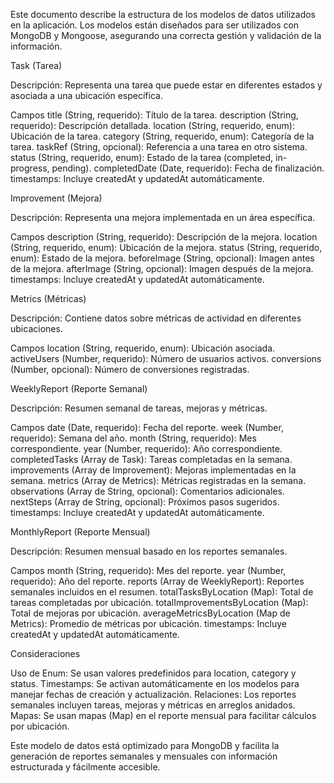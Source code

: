 Este documento describe la estructura de los modelos de datos utilizados en la aplicación. Los modelos están diseñados para ser utilizados con MongoDB y Mongoose, asegurando una correcta gestión y validación de la información.

Task (Tarea)

Descripción: Representa una tarea que puede estar en diferentes estados y asociada a una ubicación específica.

Campos
title (String, requerido): Título de la tarea.
description (String, requerido): Descripción detallada.
location (String, requerido, enum): Ubicación de la tarea.
category (String, requerido, enum): Categoría de la tarea.
taskRef (String, opcional): Referencia a una tarea en otro sistema.
status (String, requerido, enum): Estado de la tarea (completed, in-progress, pending).
completedDate (Date, requerido): Fecha de finalización.
timestamps: Incluye createdAt y updatedAt automáticamente.

Improvement (Mejora)

Descripción: Representa una mejora implementada en un área específica.

Campos
description (String, requerido): Descripción de la mejora.
location (String, requerido, enum): Ubicación de la mejora.
status (String, requerido, enum): Estado de la mejora.
beforeImage (String, opcional): Imagen antes de la mejora.
afterImage (String, opcional): Imagen después de la mejora.
timestamps: Incluye createdAt y updatedAt automáticamente.

Metrics (Métricas)

Descripción: Contiene datos sobre métricas de actividad en diferentes ubicaciones.

Campos
location (String, requerido, enum): Ubicación asociada.
activeUsers (Number, requerido): Número de usuarios activos.
conversions (Number, opcional): Número de conversiones registradas.

WeeklyReport (Reporte Semanal)

Descripción: Resumen semanal de tareas, mejoras y métricas.

Campos
date (Date, requerido): Fecha del reporte.
week (Number, requerido): Semana del año.
month (String, requerido): Mes correspondiente.
year (Number, requerido): Año correspondiente.
completedTasks (Array de Task): Tareas completadas en la semana.
improvements (Array de Improvement): Mejoras implementadas en la semana.
metrics (Array de Metrics): Métricas registradas en la semana.
observations (Array de String, opcional): Comentarios adicionales.
nextSteps (Array de String, opcional): Próximos pasos sugeridos.
timestamps: Incluye createdAt y updatedAt automáticamente.

MonthlyReport (Reporte Mensual)

Descripción: Resumen mensual basado en los reportes semanales.

Campos
month (String, requerido): Mes del reporte.
year (Number, requerido): Año del reporte.
reports (Array de WeeklyReport): Reportes semanales incluidos en el resumen.
totalTasksByLocation (Map): Total de tareas completadas por ubicación.
totalImprovementsByLocation (Map): Total de mejoras por ubicación.
averageMetricsByLocation (Map de Metrics): Promedio de métricas por ubicación.
timestamps: Incluye createdAt y updatedAt automáticamente.

Consideraciones

Uso de Enum: Se usan valores predefinidos para location, category y status.
Timestamps: Se activan automáticamente en los modelos para manejar fechas de creación y actualización.
Relaciones: Los reportes semanales incluyen tareas, mejoras y métricas en arreglos anidados.
Mapas: Se usan mapas (Map) en el reporte mensual para facilitar cálculos por ubicación.

Este modelo de datos está optimizado para MongoDB y facilita la generación de reportes semanales y mensuales con información estructurada y fácilmente accesible.

